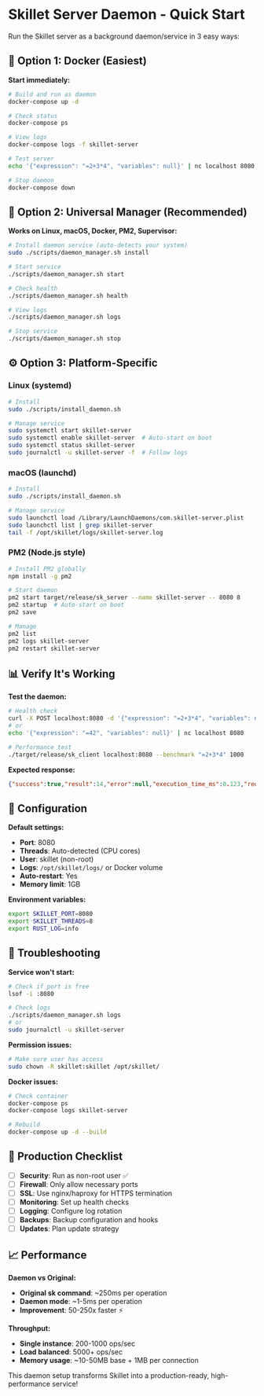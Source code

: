 # Skillet Server Daemon - Quick Start

Run the Skillet server as a background daemon/service in 3 easy ways:

## 🐳 Option 1: Docker (Easiest)

**Start immediately:**
```bash
# Build and run as daemon
docker-compose up -d

# Check status
docker-compose ps

# View logs
docker-compose logs -f skillet-server

# Test server
echo '{"expression": "=2+3*4", "variables": null}' | nc localhost 8080

# Stop daemon
docker-compose down
```

## 🚀 Option 2: Universal Manager (Recommended)

**Works on Linux, macOS, Docker, PM2, Supervisor:**
```bash
# Install daemon service (auto-detects your system)
sudo ./scripts/daemon_manager.sh install

# Start service
./scripts/daemon_manager.sh start

# Check health
./scripts/daemon_manager.sh health

# View logs
./scripts/daemon_manager.sh logs

# Stop service
./scripts/daemon_manager.sh stop
```

## ⚙️ Option 3: Platform-Specific

### Linux (systemd)
```bash
# Install
sudo ./scripts/install_daemon.sh

# Manage service
sudo systemctl start skillet-server
sudo systemctl enable skillet-server  # Auto-start on boot
sudo systemctl status skillet-server
sudo journalctl -u skillet-server -f  # Follow logs
```

### macOS (launchd)
```bash
# Install
sudo ./scripts/install_daemon.sh

# Manage service  
sudo launchctl load /Library/LaunchDaemons/com.skillet-server.plist
sudo launchctl list | grep skillet-server
tail -f /opt/skillet/logs/skillet-server.log
```

### PM2 (Node.js style)
```bash
# Install PM2 globally
npm install -g pm2

# Start daemon
pm2 start target/release/sk_server --name skillet-server -- 8080 8
pm2 startup  # Auto-start on boot
pm2 save

# Manage
pm2 list
pm2 logs skillet-server
pm2 restart skillet-server
```

## 📊 Verify It's Working

**Test the daemon:**
```bash
# Health check
curl -X POST localhost:8080 -d '{"expression": "=2+3*4", "variables": null}' 
# or
echo '{"expression": "=42", "variables": null}' | nc localhost 8080

# Performance test
./target/release/sk_client localhost:8080 --benchmark "=2+3*4" 1000
```

**Expected response:**
```json
{"success":true,"result":14,"error":null,"execution_time_ms":0.123,"request_id":1}
```

## 🔧 Configuration

**Default settings:**
- **Port**: 8080
- **Threads**: Auto-detected (CPU cores)
- **User**: skillet (non-root)
- **Logs**: `/opt/skillet/logs/` or Docker volume
- **Auto-restart**: Yes
- **Memory limit**: 1GB

**Environment variables:**
```bash
export SKILLET_PORT=8080
export SKILLET_THREADS=8
export RUST_LOG=info
```

## 🚨 Troubleshooting

**Service won't start:**
```bash
# Check if port is free
lsof -i :8080

# Check logs
./scripts/daemon_manager.sh logs
# or
sudo journalctl -u skillet-server
```

**Permission issues:**
```bash
# Make sure user has access
sudo chown -R skillet:skillet /opt/skillet/
```

**Docker issues:**
```bash
# Check container
docker-compose ps
docker-compose logs skillet-server

# Rebuild
docker-compose up -d --build
```

## 🎯 Production Checklist

- [ ] **Security**: Run as non-root user ✅
- [ ] **Firewall**: Only allow necessary ports
- [ ] **SSL**: Use nginx/haproxy for HTTPS termination
- [ ] **Monitoring**: Set up health checks
- [ ] **Logging**: Configure log rotation
- [ ] **Backups**: Backup configuration and hooks
- [ ] **Updates**: Plan update strategy

## 📈 Performance

**Daemon vs Original:**
- **Original sk command**: ~250ms per operation
- **Daemon mode**: ~1-5ms per operation  
- **Improvement**: 50-250x faster ⚡

**Throughput:**
- **Single instance**: 200-1000 ops/sec
- **Load balanced**: 5000+ ops/sec
- **Memory usage**: ~10-50MB base + 1MB per connection

This daemon setup transforms Skillet into a production-ready, high-performance service!